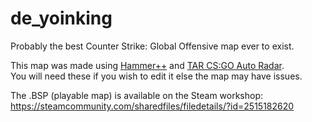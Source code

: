 # de_yoinking
Probably the best Counter Strike: Global Offensive map ever to exist.

This map was made using [Hammer++](https://ficool2.github.io/HammerPlusPlus-Website/) and [TAR CS:GO Auto Radar](https://github.com/18swenskiq/CS-GO-Auto-Radar).   
You will need these if you wish to edit it else the map may have issues.

The .BSP (playable map) is available on the Steam workshop:
https://steamcommunity.com/sharedfiles/filedetails/?id=2515182620
